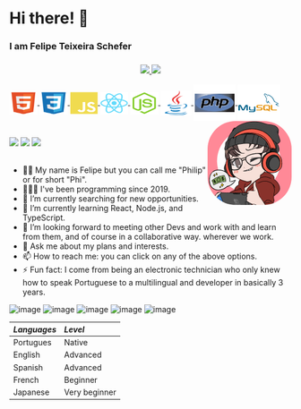 # Hi there! 👋 

<!--
**FelipeSchefer/FelipeSchefer** is a ✨ _special_ ✨ repository because its `README.md` (this file) appears on your GitHub profile.
-->

### I am Felipe Teixeira Schefer <h3>

<div align="center">
  <a href="https://github.com/FelipeSchefer">
  <img height="180em" src="https://github-readme-stats.vercel.app/api?username=FelipeSchefer&show_icons=true&theme=dracula&include_all_commits=true&count_private=true"/>
  <img height="180em" src="https://github-readme-stats.vercel.app/api/top-langs/?username=FelipeSchefer&layout=compact&langs_count=7&theme=dracula"/>
</div>
<div style="display: inline_block"><br>
  <img align="center" alt="Felipe-HTML" height="40" width="50" src="https://raw.githubusercontent.com/devicons/devicon/master/icons/html5/html5-original.svg">
  <img align="center" alt="Felipe-CSS"  height="40" width="50" src="https://raw.githubusercontent.com/devicons/devicon/master/icons/css3/css3-original.svg">
  <img align="center" alt="Felipe-Js"   height="40" width="50" src="https://raw.githubusercontent.com/devicons/devicon/master/icons/javascript/javascript-plain.svg">
<!--   <img align="center" alt="Felipe-Ts" height="30" width="40" src="https://raw.githubusercontent.com/devicons/devicon/master/icons/typescript/typescript-plain.svg"> -->
  <img align="center" alt="Felipe-React" height="40" width="50" src="https://raw.githubusercontent.com/devicons/devicon/master/icons/react/react-original.svg">
  <img align="center" alt="Felipe-Node"  height="40" width="50" src="https://raw.githubusercontent.com/devicons/devicon/master/icons/nodejs/nodejs-original.svg">

<!--    <img align="center" alt="Felipe-Angular" height="40" width="50" src="https://raw.githubusercontent.com/devicons/devicon/2ae2a900d2f041da66e950e4d48052658d850630/icons/angularjs/angularjs-original.svg"> -->
<!--   <img align="center" alt="Felipe-Python" height="30" width="40" src="https://raw.githubusercontent.com/devicons/devicon/master/icons/python/python-original.svg"> -->
  <img align="center" alt="Felipe-Java" height="45" width="55" src="https://raw.githubusercontent.com/devicons/devicon/2ae2a900d2f041da66e950e4d48052658d850630/icons/java/java-original.svg">
  <img align="center" alt="Felipe-Php" height="65" width="75" src="https://raw.githubusercontent.com/devicons/devicon/2ae2a900d2f041da66e950e4d48052658d850630/icons/php/php-original.svg">
  <img align="center" alt="Felipe-MySQL" height="65" width="75" src="https://raw.githubusercontent.com/devicons/devicon/2ae2a900d2f041da66e950e4d48052658d850630/icons/mysql/mysql-original-wordmark.svg">
<!--   <img align="center" alt="Felipe-Docker" height="65" width="75" src="https://raw.githubusercontent.com/devicons/devicon/2ae2a900d2f041da66e950e4d48052658d850630/icons/docker/docker-original.svg">
  <img align="center" alt="Felipe-Linux" height="55" width="65" src="https://raw.githubusercontent.com/devicons/devicon/2ae2a900d2f041da66e950e4d48052658d850630/icons/linux/linux-original.svg"> -->
  <img align="right" alt="Felipe-Picture" height="150" style="border-radius:50px;" src="https://github.com/FelipeSchefer/FelipeSchefer/blob/main/ezgif-7-8945f1606f5d.gif">
</div>

  ##
 
<div> 
<!--   <a href="" target="_blank"><img src="https://img.shields.io/badge/YouTube-FF0000?style=for-the-badge&logo=youtube&logoColor=white" target="_blank"></a> -->
<!--   <a href="" target="_blank"><img src="https://img.shields.io/badge/-Instagram-%23E4405F?style=for-the-badge&logo=instagram&logoColor=white" target="_blank"></a> -->
 	<a href="https://twitter.com/Felipe46038819" target="_blank"><img src="https://img.shields.io/badge/Twitter-1DA1F2?style=for-the-badge&logo=twitter&logoColor=white" target="_blank"></a>
<!--  <a href="https://discord.gg/pDbY76q8Qf" target="_blank"><img src="https://img.shields.io/badge/Discord-7289DA?style=for-the-badge&logo=discord&logoColor=white" target="_blank"></a>  -->
  <a href = "felipe_official@outlook.com"><img src="https://img.shields.io/badge/Microsoft_Outlook-0078D4?style=for-the-badge&logo=microsoft-outlook&logoColor=white" target="_blank"></a>
  <a href="https://www.linkedin.com/in/felipe-s-2b5735115/" target="_blank"><img src="https://img.shields.io/badge/-LinkedIn-%230077B5?style=for-the-badge&logo=linkedin&logoColor=white" target="_blank"></a> 
</div>
<br/>

- 👨🏻 My name is Felipe but you can call me "Philip" or for short "Phi".  
- 👨🏻‍💻 I've been programming since 2019.
- 🔭 I’m currently searching for new opportunities.
- 🌱 I’m currently learning React, Node.js, and TypeScript.
- 👯 I’m looking forward to meeting other Devs and work with and learn from them, and of course in a collaborative way.
wherever we work.
- 💬 Ask me about my plans and interests.
- 📫 How to reach me: you can click on any of the above options.
- ⚡ Fun fact: I come from being an electronic technician who only knew how to speak Portuguese to a multilingual and developer
in basically 3 years.

 
  
![image](https://user-images.githubusercontent.com/48191318/137594537-03e32d25-3100-454e-b713-89cf752f7cbb.png)
![image](https://user-images.githubusercontent.com/48191318/137594738-7a6cf264-f9d3-4952-b7b0-e589ce12df77.png)
![image](https://user-images.githubusercontent.com/48191318/137594790-2df7b2eb-bf57-450a-b9e9-b9bd7ca1c28e.png)
![image](https://user-images.githubusercontent.com/48191318/137594816-e63b165d-609c-4ff3-8fca-ba0ec43f8255.png)
![image](https://user-images.githubusercontent.com/48191318/137594836-5630cd78-f0e8-443b-84a3-4f8aaca9118f.png)



_**Languages**_  | _**Level**_
:--------- | :------
Portugues  | Native
English    | Advanced
Spanish    | Advanced
French     | Beginner
Japanese   | Very beginner 
  

